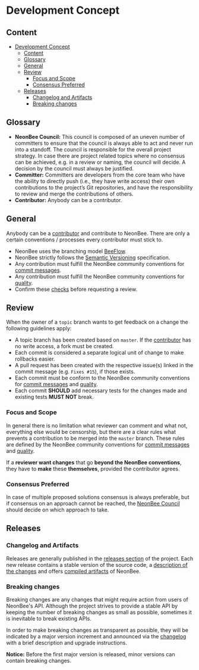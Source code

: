 # Development Concept

## Content

- [Development Concept](#Development-Concept)
  - [Content](#Content)
  - [Glossary](#Glossary)
  - [General](#General)
  - [Review](#Review)
    - [Focus and Scope](#Focus-and-Scope)
    - [Consensus Preferred](#Consensus-Preferred)
  - [Releases](#Releases)
    - [Changelog and Artifacts](#Changelog-and-Artifacts)
    - [Breaking changes](#Breaking-changes)

## Glossary

- <a name="neonbee_council"></a>**NeonBee Council:** This council is composed of an uneven number of committers to ensure that the council is always able to act and never run into a standoff. The council is responsible for the overall project strategy. In case there are project related topics where no consensus can be achieved, e.g. in a review or naming, the council will decide. A decision by the council must always be justified.
- <a name="committer"></a>**Committer:** Committers are developers from the core team who have the ability to directly push (i.e., they have write access) their own contributions to the project’s Git repositories, and have the responsibility to review and merge the contributions of others.
- <a name="contributor"></a>**Contributor:** Anybody can be a contributor.

## General

Anybody can be a [contributor](#contributor) and contribute to NeonBee. There are only a certain conventions / processes every contributor must stick to.

- NeonBee uses the branching model [BeeFlow](beeflow.md).
- NeonBee strictly follows the [Semantic Versioning](https://semver.org/) specification.
- Any contribution must fulfill the NeonBee community conventions for [commit messages](commit_msg.md).
- Any contribution must fulfill the NeonBee community conventions for [quality](code_quality.md).
- Confirm these [checks](#Review) before requesting a review.

## Review

When the owner of a `topic` branch wants to get feedback on a change the following guidelines apply:

- A topic branch has been created based on `master`. If the [contributor](#contributor) has no write access, a fork must be created.
- Each commit is considered a separate logical unit of change to make rollbacks easier.
- A pull request has been created with the respective issue(s) linked in the commit message (e.g. `Fixes #15`), if those exists.
- Each commit must be conform to the NeonBee community conventions for [commit messages](commit_msg.md) and [quality](code_quality.md).
- Each commit **SHOULD** add necessary tests for the changes made and existing tests **MUST NOT** break.

### Focus and Scope

In general there is no limitation what reviewer can comment and what not, everything else would be censorship, but there are a clear rules what prevents a contribution to be merged into the `master` branch. These rules are defined by the NeonBee community conventions for [commit messages](commit_msg.md) and [quality](code_quality.md).

If a **reviewer want changes** that go **beyond the NeonBee conventions**, they have to **make** these **themselves**, provided the contributor agrees.

### Consensus Preferred

In case of multiple proposed solutions consensus is always preferable, but if consensus on an approach cannot be reached, the [NeonBee Council](#neonbee_council) should decide on which approach to take.

## Releases

### Changelog and Artifacts

Releases are generally published in the [releases section](https://github.com/SAP/neonbee/releases) of the project. Each new release contains a stable version of the source code, a [description of the changes](../../CHANGELOG.md) and offers [compiled artifacts](release_artifacts.md) of NeonBee.

### Breaking changes

Breaking changes are any changes that might require action from users of NeonBee's API. Although the project strives to provide a stable API by keeping the number of breaking changes as small as possible, sometimes it is inevitable to break existing APIs.

In order to make breaking changes as transparent as possible, they will be indicated by a major version increment and announced via the [changelog](CHANGELOG.md) with a brief description and upgrade instructions.

**Notice:** Before the first major version is released, minor versions can contain breaking changes.
